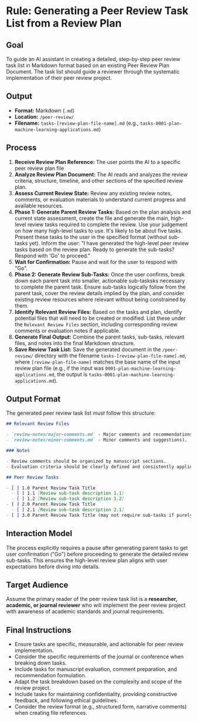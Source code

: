 # Rule: Generating a Peer Review Task List from a Review Plan

## Goal

To guide an AI assistant in creating a detailed, step-by-step peer review task list in Markdown format based on an existing Peer Review Plan Document. The task list should guide a reviewer through the systematic implementation of their peer review project.

## Output

- **Format:** Markdown (`.md`)
- **Location:** `/peer-review/`
- **Filename:** `tasks-[review-plan-file-name].md` (e.g., `tasks-0001-plan-machine-learning-applications.md`)

## Process

1.  **Receive Review Plan Reference:** The user points the AI to a specific peer review plan file
2.  **Analyze Review Plan Document:** The AI reads and analyzes the review criteria, structure, timeline, and other sections of the specified review plan.
3.  **Assess Current Review State:** Review any existing review notes, comments, or evaluation materials to understand current progress and available resources.
4.  **Phase 1: Generate Parent Review Tasks:** Based on the plan analysis and current state assessment, create the file and generate the main, high-level review tasks required to complete the review. Use your judgement on how many high-level tasks to use. It's likely to be about five tasks. Present these tasks to the user in the specified format (without sub-tasks yet). Inform the user: "I have generated the high-level peer review tasks based on the review plan. Ready to generate the sub-tasks? Respond with 'Go' to proceed."
5.  **Wait for Confirmation:** Pause and wait for the user to respond with "Go".
6.  **Phase 2: Generate Review Sub-Tasks:** Once the user confirms, break down each parent task into smaller, actionable sub-tasksks necessary to complete the parent task. Ensure sub-tasks logically follow from the parent task, cover the review details implied by the plan, and consider existing review resources where relevant without being constrained by them.
7.  **Identify Relevant Review Files:** Based on the tasks and plan, identify potential files that will need to be created or modified. List these under the `Relevant Review Files` section, including corresponding review comments or evaluation notes if applicable.
8.  **Generate Final Output:** Combine the parent tasks, sub-tasks, relevant files, and notes into the final Markdown structure.
9.  **Save Review Task List:** Save the generated document in the `/peer-review/` directory with the filename `tasks-[review-plan-file-name].md`, where `[review-plan-file-name]` matches the base name of the input review plan file (e.g., if the input was `0001-plan-machine-learning-applications.md`, the output is `tasks-0001-plan-machine-learning-applications.md`).

## Output Format

The generated peer review task list _must_ follow this structure:

```markdown
## Relevant Review Files

- `review-notes/major-comments.md` - Major comments and recommendations).
- `review-notes/minor-comments.md` - Minor comments and suggestions).

### Notes

- Review comments should be organized by manuscript sections.
- Evaluation criteria should be clearly defined and consistently applied.

## Peer Review Tasks

- [ ] 1.0 Parent Review Task Title
  - [ ] 1.1 [Review sub-task description 1.1]
  - [ ] 1.2 [Review sub-task description 1.2]
- [ ] 2.0 Parent Review Task Title
  - [ ] 2.1 [Review sub-task description 2.1]
- [ ] 3.0 Parent Review Task Title (may not require sub-tasks if purely organizational or preparatory)
```

## Interaction Model

The process explicitly requires a pause after generating parent tasks to get user confirmation ("Go") before proceeding to generate the detailed review sub-tasks. This ensures the high-level review plan aligns with user expectations before diving into details.

## Target Audience

Assume the primary reader of the peer review task list is a **researcher, academic, or journal reviewer** who will implement the peer review project with awareness of academic standards and journal requirements.

## Final Instructions

- Ensure tasks are specific, measurable, and actionable for peer review implementation.
- Consider the specific requirements of the journal or conference when breaking down tasks.
- Include tasks for manuscript evaluation, comment preparation, and recommendation formulation.
- Adapt the task breakdown based on the complexity and scope of the review project.
- Include tasks for maintaining confidentiality, providing constructive feedback, and following ethical guidelines.
- Consider the review format (e.g., structured form, narrative comments) when creating file references.